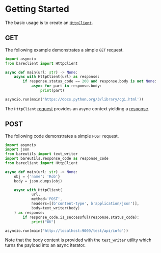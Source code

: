 # Getting Started

The basic usage is to create an [`HttpClient`](/api/bareclient/#class-httpclient).

## GET

The following example demonstrates a simple `GET` request.

```python
import asyncio
from bareclient import HttpClient

async def main(url: str) -> None:
    async with HttpClient(url) as response:
        if response.status_code == 200 and response.body is not None:
            async for part in response.body:
                print(part)

asyncio.run(main('https://docs.python.org/3/library/cgi.html'))
```

The `HttpClient` [request](/user-guide/requests/#httpclient) provides an async
context yielding a [response](/user-guide/responses/).

## POST

The following code demonstrates a simple `POST` request.

```python
import asyncio
import json
from bareutils import text_writer
import bareutils.response_code as response_code
from bareclient import HttpClient

async def main(url: str) -> None:
    obj = {'name': 'Rob'}
    body = json.dumps(obj)

    async with HttpClient(
            url,
            method='POST',
            headers=[(b'content-type', b'application/json')],
            body=text_writer(body)
    ) as response:
        if response_code.is_successful(response.status_code):
            print("OK")

asyncio.run(main('http://localhost:9009/test/api/info'))
```

Note that the body content is provided with the `test_writer` utility which
turns the payload into an async iterator.
